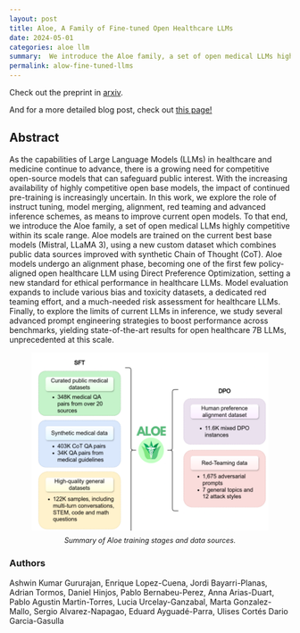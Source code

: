 ```yaml
---
layout: post
title: Aloe, A Family of Fine-tuned Open Healthcare LLMs
date: 2024-05-01
categories: aloe llm
summary:  We introduce the Aloe family, a set of open medical LLMs highly competitive within its scale range.
permalink: alow-fine-tuned-llms
---
```


Check out the preprint in [arxiv](https://arxiv.org/abs/2405.01886).

And for a more detailed blog post, check out [this page!](https://hpai.bsc.es/project-page/aloevera)

## **Abstract**
As the capabilities of Large Language Models (LLMs) in healthcare and medicine continue to advance, there is a growing need for competitive open-source models that can safeguard public interest. With the increasing availability of highly competitive open base models, the impact of continued pre-training is increasingly uncertain. In this work, we explore the role of instruct tuning, model merging, alignment, red teaming and advanced inference schemes, as means to improve current open models. To that end, we introduce the Aloe family, a set of open medical LLMs highly competitive within its scale range. Aloe models are trained on the current best base models (Mistral, LLaMA 3), using a new custom dataset which combines public data sources improved with synthetic Chain of Thought (CoT). Aloe models undergo an alignment phase, becoming one of the first few policy-aligned open healthcare LLM using Direct Preference Optimization, setting a new standard for ethical performance in healthcare LLMs. Model evaluation expands to include various bias and toxicity datasets, a dedicated red teaming effort, and a much-needed risk assessment for healthcare LLMs. Finally, to explore the limits of current LLMs in inference, we study several advanced prompt engineering strategies to boost performance across benchmarks, yielding state-of-the-art results for open healthcare 7B LLMs, unprecedented at this scale.

<figure>
  <img src="/images/posts/aloe-family/summary-alow-training-data.png" alt="Summary of Aloe training stages and data sources." class="center-image">
  <figcaption>Summary of Aloe training stages and data sources.</figcaption>
</figure>

<style>
    img.center-image {
        display: block;
        margin: 0 auto;
    }

    figcaption {
        text-align: center; /* Centers the description text */
        font-style: italic; /* Makes the description text italic (optional) */
        margin-top: 10px; /* Adds some space between the image and description */
        font-size: 0.9em; /* Adjusts the font size (optional) */
    }
</style>


### **Authors**
Ashwin Kumar Gururajan, Enrique Lopez-Cuena, Jordi Bayarri-Planas, Adrian Tormos, Daniel Hinjos, Pablo Bernabeu-Perez, Anna Arias-Duart, Pablo Agustin Martin-Torres, Lucia Urcelay-Ganzabal, Marta Gonzalez-Mallo, Sergio Alvarez-Napagao, Eduard Ayguadé-Parra, Ulises Cortés Dario Garcia-Gasulla